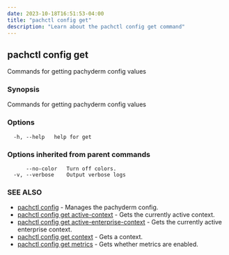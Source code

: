 ```yaml
---
date: 2023-10-18T16:51:53-04:00
title: "pachctl config get"
description: "Learn about the pachctl config get command"
---
```


## pachctl config get

Commands for getting pachyderm config values

### Synopsis

Commands for getting pachyderm config values

### Options

```
  -h, --help   help for get
```

### Options inherited from parent commands

```
      --no-color   Turn off colors.
  -v, --verbose    Output verbose logs
```

### SEE ALSO

* [pachctl config](../pachctl_config)	 - Manages the pachyderm config.
* [pachctl config get active-context](../pachctl_config_get_active-context)	 - Gets the currently active context.
* [pachctl config get active-enterprise-context](../pachctl_config_get_active-enterprise-context)	 - Gets the currently active enterprise context.
* [pachctl config get context](../pachctl_config_get_context)	 - Gets a context.
* [pachctl config get metrics](../pachctl_config_get_metrics)	 - Gets whether metrics are enabled.

